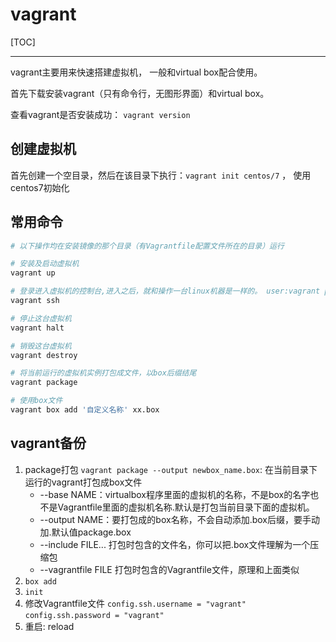 # vagrant

[TOC]

<!-- toc -->

---

vagrant主要用来快速搭建虚拟机， 一般和virtual box配合使用。

首先下载安装vagrant（只有命令行，无图形界面）和virtual box。

查看vagrant是否安装成功： `vagrant version`



## 创建虚拟机

首先创建一个空目录，然后在该目录下执行：`vagrant init centos/7` ， 使用centos7初始化



## 常用命令

```bash
# 以下操作均在安装镜像的那个目录（有Vagrantfile配置文件所在的目录）运行

# 安装及启动虚拟机
vagrant up

# 登录进入虚拟机的控制台,进入之后，就和操作一台linux机器是一样的。 user:vagrant pwd: vagrant
vagrant ssh

# 停止这台虚拟机
vagrant halt

# 销毁这台虚拟机
vagrant destroy

# 将当前运行的虚拟机实例打包成文件，以box后缀结尾
vagrant package

# 使用box文件
vagrant box add '自定义名称' xx.box
```


## vagrant备份

1. package打包
    `vagrant package --output newbox_name.box`: 在当前目录下运行的vagrant打包成box文件
    * --base NAME：virtualbox程序里面的虚拟机的名称，不是box的名字也不是Vagrantfile里面的虚拟机名称.默认是打包当前目录下面的虚拟机。
    * --output NAME：要打包成的box名称，不会自动添加.box后缀，要手动加.默认值package.box
    * --include FILE...            打包时包含的文件名，你可以把.box文件理解为一个压缩包
    * --vagrantfile FILE           打包时包含的Vagrantfile文件，原理和上面类似
2. `box add`
3. `init`
4. 修改Vagrantfile文件
`config.ssh.username = "vagrant"`
`config.ssh.password = "vagrant"`
5. 重启: reload

